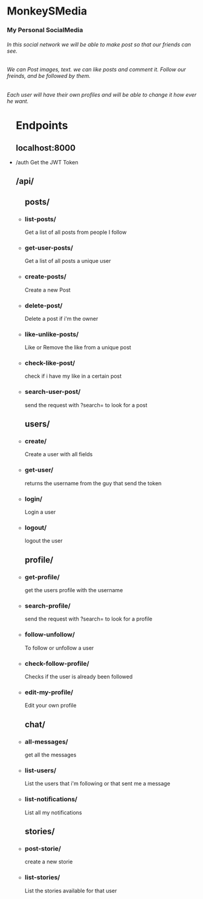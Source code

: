# MonkeySMedia

### My Personal SocialMedia

###### In this social network we will be able to make post so that our friends can see.

###### We can Post images, text. we can like posts and comment it. Follow our freinds, and be followed by them.

###### Each user will have their own profiles and will be able to change it how ever he want.

<ul>
	<h1>Endpoints</h1>
	<h2>localhost:8000</h2>
	<li>/auth <span>Get the JWT Token</span></li>
	<h2>/api/</h2>
	<ul>
		<h2>posts/</h2>
		<li><h3>list-posts/</h3> <span>Get a list of all posts from people I follow</span></li>
		<li><h3>get-user-posts/</h3> <span>Get a list of all posts a unique user</span></li>
		<li><h3>create-posts/</h3> <span>Create a new Post</span></li>
		<li><h3>delete-post/</h3> <span>Delete a post if i'm the owner</span></li>
		<li><h3>like-unlike-posts/</h3> <span>Like or Remove the like from a unique post</span></li>
		<li><h3>check-like-post/</h3> <span>check if i have my like in a certain post</span></li>
		<li><h3>search-user-post/</h3> <span>send the request with ?search=<value> to look for a post</span></li>
	</ul>
	<ul>
		<h2>users/</h2>
		<li><h3>create/</h3> <span>Create a user with all fields</span></li>
		<li><h3>get-user/</h3> <span>returns the username from the guy that send the token<span></li>
		<li><h3>login/</h3> <span>Login a user</span></li>
		<li><h3>logout/</h3> <span>logout the user</span></li>
	</ul>
	<ul>
		<h2>profile/</h2>
		<li><h3>get-profile/</h3> <span>get the users profile with the username</span></li>
		<li><h3>search-profile/</h3> <span>send the request with ?search=<value> to look for a profile</span></li>
		<li><h3>follow-unfollow/</h3> <span>To follow or unfollow a user</span></li>
		<li><h3>check-follow-profile/</h3> <span>Checks if the user is already been followed</span></li>
		<li><h3>edit-my-profile/</h3> <span>Edit your own profile</span></li>
	</ul>
	<ul>
		<h2>chat/</h2>
		<li><h3>all-messages/</h3> <span>get all the messages</span></li>
		<li><h3>list-users/</h3> <span>List the users that i'm following or that sent me a message</span></li>
		<li><h3>list-notifications/</h3> <span>List all my notifications</span></li>
	</ul>
	<ul>
		<h2>stories/</h2>
		<li><h3>post-storie/</h3> <span>create a new storie</span></li>
		<li><h3>list-stories/</h3> <span>List the stories available for that user</span></li>
	</ul>
</ul>

